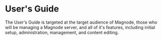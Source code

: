 # User's Guide

The User's Guide is targeted at the target audience of Magnode, those who will be managing a Magnode server, and all of it's features, including initial setup, administration, management, and content editing.
